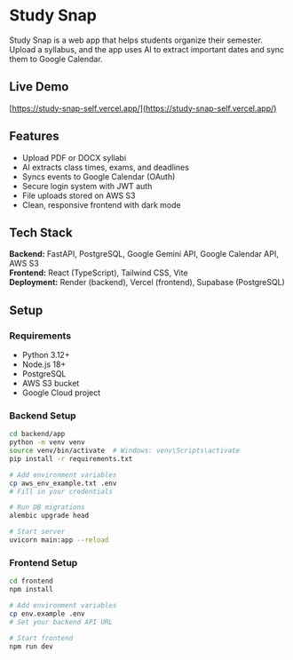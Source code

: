 # Study Snap

Study Snap is a web app that helps students organize their semester. Upload a syllabus, and the app uses AI to extract important dates and sync them to Google Calendar.

## Live Demo
[https://study-snap-self.vercel.app/](https://study-snap-self.vercel.app/)

## Features

- Upload PDF or DOCX syllabi
- AI extracts class times, exams, and deadlines
- Syncs events to Google Calendar (OAuth)
- Secure login system with JWT auth
- File uploads stored on AWS S3
- Clean, responsive frontend with dark mode

## Tech Stack

**Backend:** FastAPI, PostgreSQL, Google Gemini API, Google Calendar API, AWS S3  
**Frontend:** React (TypeScript), Tailwind CSS, Vite  
**Deployment:** Render (backend), Vercel (frontend), Supabase (PostgreSQL)

## Setup

### Requirements

- Python 3.12+
- Node.js 18+
- PostgreSQL
- AWS S3 bucket
- Google Cloud project

### Backend Setup

```bash
cd backend/app
python -m venv venv
source venv/bin/activate  # Windows: venv\Scripts\activate
pip install -r requirements.txt

# Add environment variables
cp aws_env_example.txt .env
# Fill in your credentials

# Run DB migrations
alembic upgrade head

# Start server
uvicorn main:app --reload
```

### Frontend Setup
```bash
cd frontend
npm install

# Add environment variables
cp env.example .env
# Set your backend API URL

# Start frontend
npm run dev
```
